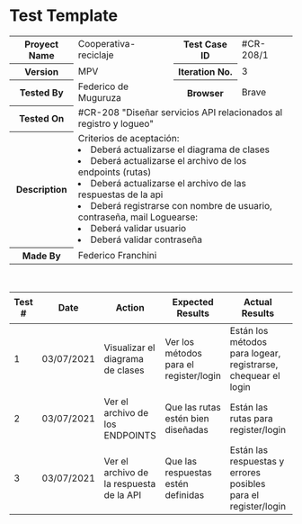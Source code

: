 # Test Template

<table style= "width: 100%">
  <tr>
    <th> Proyect Name </th>
    <td> Cooperativa-reciclaje</td>
    <th> Test Case ID </th>
    <td> #CR-208/1 </td>
  </tr>
  <tr>
    <th> Version </th>
    <td> MPV </td>
    <th> Iteration No. </th>
    <td> 3 </td>
  </tr>
   <tr>
    <th> Tested By </th>
    <td> Federico de Muguruza </td>
    <th> Browser </th>
    <td> Brave </td>
  </tr>
  <tr>
    <th colspan="1"> Tested On </th> 
    <td colspan="3"> #CR-208 "Diseñar servicios API relacionados al registro y logueo"</td>
  </tr>
   <tr>
    <th colspan="1"> Description </th>
    <td colspan="3"> Criterios de aceptación:
        <li> Deberá actualizarse el diagrama de clases
        <li> Deberá actualizarse el archivo de los endpoints (rutas)
        <li> Deberá actualizarse el archivo de las respuestas de la api
        <li> Deberá registrarse con nombre de usuario, contraseña, mail Loguearse:
        <li> Deberá validar usuario
        <li> Deberá validar contraseña
    </td> 
  </tr>
   <tr>
    <th colspan="1"> Made By </th>
    <td colspan="3"> Federico Franchini </td>
  </tr>
</table>

<br>

|Test # | Date | Action | Expected Results | Actual Results | Pass :question: |
| ---   | ---  | ---    | ---              |   ---          | ---   |
| 1 | 03/07/2021 | Visualizar el diagrama de clases | Ver los métodos para el register/login | Están los métodos para logear, registrarse, chequear el login | Sí |
| 2 | 03/07/2021 | Ver el archivo de los ENDPOINTS | Que las rutas estén bien diseñadas | Están las rutas para register/login | Sí |
| 3 | 03/07/2021 | Ver el archivo de la respuesta de la API | Que las respuestas estén definidas | Están las respuestas y errores posibles para el register/login | Sí |
